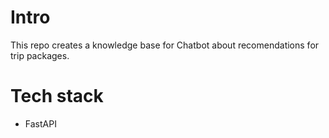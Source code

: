 # Intro
This repo creates a knowledge base for Chatbot about recomendations for trip packages.

# Tech stack
+ FastAPI
